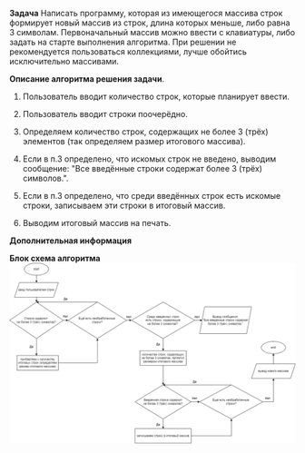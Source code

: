**Задача**
Написать программу, которая из имеющегося массива строк формирует новый массив из строк, длина которых меньше, либо равна 3 символам. Первоначальный массив можно ввести с клавиатуры, либо задать на старте выполнения алгоритма. При решении не рекомендуется пользоваться коллекциями, лучше обойтись исключительно массивами.



**Описание алгоритма решения задачи**.
1. Пользователь вводит количество строк, которые планирует ввести.

2. Пользователь вводит строки поочерёдно.

3. Определяем количество строк, содержащих не более 3 (трёх) элементов (так определяем размер итогового массива).

4. Если в п.3 определено, что искомых строк не введено, выводим сообщение: "Все введённые строки содержат более 3 (трёх) символов.".

5. Если в п.3 определено, что среди введённых строк есть искомые строки, записываем эти строки в итоговый массив.

6. Выводим итоговый массив на печать.


**Дополнительная информация**

**Блок схема алгоритма**
![блок-схема](./diagrams/%D0%B1%D0%BB%D0%BE%D0%BA%20%D1%81%D1%85%D0%B5%D0%BC%D0%B0.jpg)